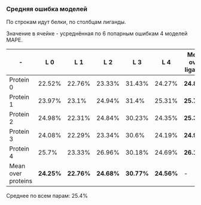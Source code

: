 ### Средняя ошибка моделей

По строкам идут белки, по столбцам лиганды.

Значение в ячейке - усреднённая по 6 попарным ошибкам 4 моделей MAPE.

| - | L 0 | L 1 | L 2 | L 3 | L 4 | Mean over ligands
| --- | --- | --- | --- | --- | --- | --- |
| Protein 0 | 22.52% | 22.76% | 23.33% | 31.43% | 24.27% | **24.86%** |
| Protein 1 | 23.97% | 23.1% | 24.94% | 31.4% | 25.31% | **25.74%** |
| Protein 2 | 24.98% | 22.31% | 24.84% | 30.23% | 24.35% | **25.34%** |
| Protein 3 | 24.08% | 22.29% | 23.34% | 30.6% | 24.19% | **24.9%** |
| Protein 4 | 25.7% | 23.33% | 26.96% | 30.18% | 24.69% | **26.17%** |
| Mean over proteins | **24.25%** | **22.76%** | **24.68%** | **30.77%** | **24.56%** | - |


Среднее по всем парам: 25.4%
